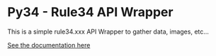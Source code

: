 # Py34 - Rule34 API Wrapper

This is a simple rule34.xxx API Wrapper to gather data, images, etc...

[See the documentation here](https://github.com/Wallkker/Py34API/wiki)